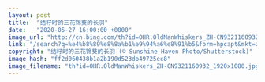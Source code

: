 ```yaml
---
layout: post
title:  "结籽时的三花锦葵的长羽"
date:   "2020-05-27 16:00:00 +0800"
image_url: "http://cn.bing.com/th?id=OHR.OldManWhiskers_ZH-CN9321160932_1920x1080.jpg&rf=LaDigue_1920x1080.jpg&pid=hp"
link: "/search?q=%e4%b8%89%e8%8a%b1%e9%94%a6%e8%91%b5&form=hpcapt&mkt=zh-cn"
copyright: "结籽时的三花锦葵的长羽 (© Sunshine Haven Photo/Shutterstock)"
image_hash: "ff2d060438b1a2b190d523db49725ec8"
image_filename: "th?id=OHR.OldManWhiskers_ZH-CN9321160932_1920x1080.jpg&rf=LaDigue_1920x1080.jpg&pid=hp"
---
```


